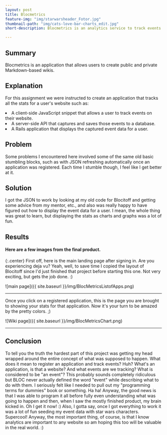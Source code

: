 ```yaml
---
layout: post
title: Blocmetrics
feature-img: "img/starwarsheader_Fotor.jpg"
thumbnail-path: "img/cats-love-bar-charts_edit.jpg"
short-description: Blocmetrics is an analytics service to track events on websites.

---
```


## Summary
Blocmetrics is an application that allows users to create public and private Markdown-based wikis.

## Explanation
For this assignment we were instructed to create an application that tracks all the stats for a user's website such as:
<li>A client-side JavaScript snippet that allows a user to track events on their website.</li>
<li>A server-side API that captures and saves those events to a database.</li>
<li>A Rails application that displays the captured event data for a user.</li>

## Problem
Some problems I encountered here involved some of the same old basic stumbling blocks, such as with JSON refreshing automatically once an application was registered. Each time I stumble though, I feel like I get better at it.

## Solution
I got the JSON to work by looking at my old code for Blocitoff and getting some advice from my mentor, etc., and also was really happy to have figured out how to display the event data for a user. I mean, the whole thing was great to learn, but displaying the stats as charts and graphs was a lot of fun.

## Results

#### Here are a few images from the final product.

{:.center}
First off, here is the main landing page after signing in. Are you experiencing deja vu?  Yeah, well, to save time I copied the layout of Blocitoff since I'd just finished that project before starting this one. Not very exciting, but gets the job done. :)

![main page]({{ site.baseurl }}/img/BlocMetricsListofApps.png)

***

Once you click on a registered application, this is the page you are brought to showing your stats for that application. Now it's your turn to be amazed by the pretty colors. ;)

![Wiki page]({{ site.baseurl }}/img/BlocMetricsChart.png)

***

## Conclusion
To tell you the truth the hardest part of this project was getting my head wrapped around the entire concept of what was supposed to happen. What does it mean to register an application and track events? Huh? What's an application, is that a website? And what events are we tracking? What is considered to be "an event"? This probably sounds completely ridiculous but BLOC never actually defined the word "event" while describing what to do with them. I seriously felt like I needed to pull out my "programming terms for dummies" book or something. Ha ha! Anyway, the good news is that I was able to program it all before fully even understanding what was going to happen and then, when I saw the mostly finished product, my brain kicked in. Oh I get it now! :) Also, I gotta say, once I got everything to work it was a lot of fun seeding my event data with star wars characters. Supercool! Anyway, the most important thing, of course, is that I know analytics are important to any website so am hoping this too will be valuable in the real world. :)
